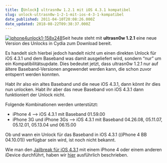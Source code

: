 ```yaml
---
title: [Unlock] ultrasn0w 1.2.1 mit iOS 4.3.1 kompatibel
slug: unlock-ultrasn0w-1-2-1-mit-ios-4-3-1-kompatibel
date_published: 2011-04-10T20:08:26.000Z
date_updated: 2018-08-22T09:38:37.000Z
---
```


[![iphone4unlock1-158x248](//picdump.thafaker.de/2010/08/iphone4unlock1-158x248.jpg)](http://picdump.thafaker.de/2010/08/iphone4unlock1-158x248.jpg)Seit heute steht mit **ultrasn0w 1.2.1** eine neue Version des Unlocks in Cydia zum Download bereit.

Es handelt sich hierbei jedoch handelt nicht um einen direkten Unlock für iOS 4.3.1 und dem Baseband was damit ausgeliefert wird, sondern “nur” um ein Kompatibilitätsupdate. Dies bedeutet jetzt, dass ultrasn0w 1.2.1 nur auf ältere Baseband-Versionen angewendet werden kann, die schon zuvor entsperrt werden konnten.

Habt ihr also ein altes Baseband und die neue iOS 4.3.1, dann könnt ihr dies nun unlocken. Habt ihr aber das neue Baseband von iOS 4.3.1 dann funktioniert der Unlock nicht.

Folgende Kombinationen werden unterstützt:

- iPhone 4 --> iOS 4.3.1 mit Baseband 01.59.00
- iPhone 3G und iPhone 3Gs --> iOS 4.3.1 mit Baseband 04.26.08, 05.11.07, 05.12.01, 05.13.04 und 06.15.00

Ob und wann ein Unlock für das Baseband in iOS 4.3.1 ((iPhone 4 BB 04.10.01)) verfügbar sein wird, ist noch nicht bekannt.

Wie man den [Jailbreak für iOS 4.3.1](__GHOST_URL__/jailbreak-untethered-jailbreak-fuer-ios-4-3-1-verfuegbar-pwnagetool/) mit einem iPhone 4 oder einem anderen iDevice durchführt, haben wir [hier](__GHOST_URL__/jailbreak-untethered-jailbreak-fuer-ios-4-3-1-verfuegbar-pwnagetool/) ausführlich beschrieben.
